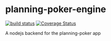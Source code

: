 # planning-poker-engine

[![build status](https://travis-ci.org/awapps/planning-poker-engine.svg?branch=master)](https://travis-ci.org/awapps/planning-poker-engine.svg?branch=master)
[![Coverage Status](https://coveralls.io/repos/awapps/planning-poker-engine.svg?branch=master)](https://coveralls.io/repos/awapps/planning-poker-engine.svg?branch=master)

A nodejs backend for the planning-poker app
